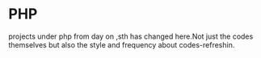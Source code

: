 # PHP
projects under php 
from day on ,sth has changed here.Not just the codes themselves but also the style and frequency about codes-refreshin.
